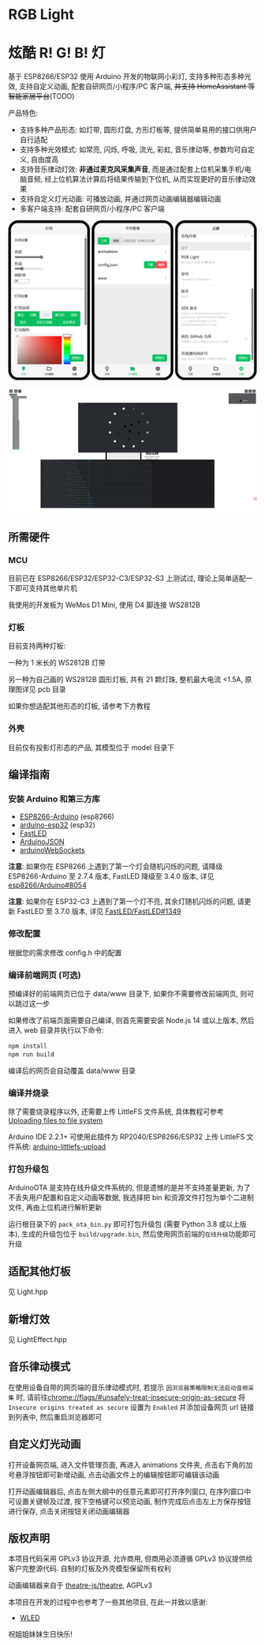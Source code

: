 # RGB Light
# 炫酷 R! G! B! 灯

基于 ESP8266/ESP32 使用 Arduino 开发的物联网小彩灯, 支持多种形态多种光效, 支持自定义动画, 配套自研网页/小程序/PC 客户端, ~~并支持 HomeAssistant 等智能家居平台~~(TODO)

产品特色:
- 支持多种产品形态: 如灯带, 圆形灯盘, 方形灯板等, 提供简单易用的接口供用户自行适配 
- 支持多种光效模式: 如常亮, 闪烁, 呼吸, 流光, 彩虹, 音乐律动等, 参数均可自定义, 自由度高
- 支持音乐律动灯效: **非通过麦克风采集声音**, 而是通过配套上位机采集手机/电脑音频, 经上位机算法计算后将结果传输到下位机, 从而实现更好的音乐律动效果
- 支持自定义灯光动画: 可播放动画, 并通过网页动画编辑器编辑动画
- 多客户端支持: 配套自研网页/小程序/PC 客户端

![网页客户端](doc/webui.png)

![动画编辑器](doc/editor.jpg)

## 所需硬件
### MCU
目前已在 ESP8266/ESP32/ESP32-C3/ESP32-S3 上测试过, 理论上简单适配一下即可支持其他单片机

我使用的开发板为 WeMos D1 Mini, 使用 D4 脚连接 WS2812B

### 灯板
目前支持两种灯板:

一种为 1 米长的 WS2812B 灯带

另一种为自己画的 WS2812B 圆形灯板, 共有 21 颗灯珠, 整机最大电流 <1.5A, 原理图详见 pcb 目录

如果你想适配其他形态的灯板, 请参考下方教程

### 外壳
目前仅有投影灯形态的产品, 其模型位于 model 目录下

## 编译指南
### 安装 Arduino 和第三方库
- [ESP8266-Arduino](https://github.com/esp8266/Arduino) (esp8266)
- [arduino-esp32](https://github.com/espressif/arduino-esp32) (esp32)
- [FastLED](https://github.com/FastLED/FastLED)
- [ArduinoJSON](https://github.com/bblanchon/ArduinoJson)
- [arduinoWebSockets](https://github.com/Links2004/arduinoWebSockets)

**注意**: 如果你在 ESP8266 上遇到了第一个灯会随机闪烁的问题, 请降级 ESP8266-Arduino 至 2.7.4 版本, FastLED 降级至 3.4.0 版本, 详见 [esp8266/Arduino#8054](https://github.com/esp8266/Arduino/issues/8054)

**注意**: 如果你在 ESP32-C3 上遇到了第一个灯不亮, 其余灯随机闪烁的问题, 请更新 FastLED 至 3.7.0 版本, 详见 [FastLED/FastLED#1349](https://github.com/FastLED/FastLED/issues/1349)

### 修改配置
根据您的需求修改 config.h 中的配置

### 编译前端网页 (可选)
预编译好的前端网页已位于 data/www 目录下, 如果你不需要修改前端网页, 则可以跳过这一步

如果修改了前端页面需要自己编译, 则首先需要安装 Node.js 14 或以上版本, 然后进入 web 目录并执行以下命令:

```sh
npm install
npm run build
```

编译后的网页会自动覆盖 data/www 目录

### 编译并烧录
除了需要烧录程序以外, 还需要上传 LittleFS 文件系统, 具体教程可参考 [Uploading files to file system](https://arduino-esp8266.readthedocs.io/en/stable/filesystem.html#uploading-files-to-file-system)

Arduino IDE 2.2.1+ 可使用此插件为 RP2040/ESP8266/ESP32 上传 LittleFS 文件系统: [arduino-littlefs-upload](https://github.com/earlephilhower/arduino-littlefs-upload)

### 打包升级包
ArduinoOTA 是支持在线升级文件系统的, 但是遗憾的是并不支持差量更新, 为了不丢失用户配置和自定义动画等数据, 我选择把 bin 和资源文件打包为单个二进制文件, 再由上位机进行解析更新

运行根目录下的 `pack_ota_bin.py` 即可打包升级包 (需要 Python 3.8 或以上版本), 生成的升级包位于 `build/upgrade.bin`, 然后使用网页前端的`在线升级`功能即可升级

## 适配其他灯板
见 Light.hpp

## 新增灯效
见 LightEffect.hpp

## 音乐律动模式
在使用设备自带的网页端的音乐律动模式时, 若提示 `因浏览器策略限制无法启动音频采集` 时, 请前往[chrome://flags/#unsafely-treat-insecure-origin-as-secure](chrome://flags/#unsafely-treat-insecure-origin-as-secure) 将 `Insecure origins treated as secure` 设置为 `Enabled` 并添加设备网页 url 链接到列表中, 然后重启浏览器即可

## 自定义灯光动画
打开设备网页端, 进入文件管理页面, 再进入 animations 文件夹, 点击右下角的加号悬浮按钮即可新增动画, 点击动画文件上的编辑按钮即可编辑该动画

打开动画编辑器后, 点击左侧大纲中的任意元素即可打开序列窗口, 在序列窗口中可设置关键帧及过渡, 按下空格键可以预览动画, 制作完成后点击左上方保存按钮进行保存, 点击关闭按钮关闭动画编辑器

## 版权声明
本项目代码采用 GPLv3 协议开源, 允许商用, 但商用必须遵循 GPLv3 协议提供给客户完整源代码. 自制的灯板及外壳模型保留所有权利

动画编辑器来自于 [theatre-js/theatre](https://github.com/theatre-js/theatre), AGPLv3

本项目在开发的过程中也参考了一些其他项目, 在此一并致以感谢:
- [WLED](https://github.com/Aircoookie/WLED)

祝姐姐妹妹生日快乐!
